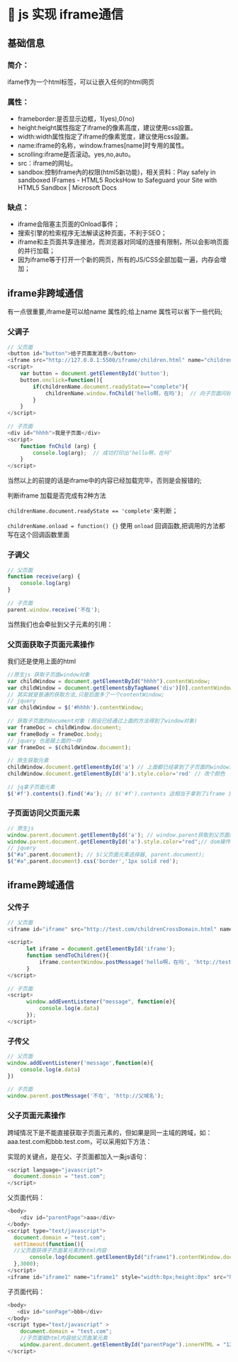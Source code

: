# :bullettrain_side: js 实现 iframe通信

## 基础信息

### 简介：
ifame作为一个html标签，可以让嵌入任何的html网页
### 属性：
- frameborder:是否显示边框，1(yes),0(no)
- height:height属性指定了iframe的像素高度，建议使用css設置。
- width:width属性指定了iframe的像素宽度，建议使用css設置。
- name:iframe的名称，window.frames[name]时专用的属性。
- scrolling:iframe是否滚动。yes,no,auto。
- src：iframe的网址。
- sandbox:控制iframe內的权限(html5新功能)，相关资料：Play safely in sandboxed IFrames - HTML5 RocksHow to Safeguard your Site with HTML5 Sandbox | Microsoft Docs
### 缺点：
- iframe会阻塞主页面的Onload事件；
- 搜索引擎的检索程序无法解读这种页面，不利于SEO；
- iframe和主页面共享连接池，而浏览器对同域的连接有限制，所以会影响页面的并行加载；
- 因为iframe等于打开一个新的网页，所有的JS/CSS全部加载一遍，内存会增加；
## iframe非跨域通信
有一点很重要,iframe是可以给name 属性的;给上name 属性可以省下一些代码;
### 父调子
```js
// 父页面
<button id="button">给子页面发消息</button>
<iframe src="http://127.0.0.1:5500/iframe/children.html" name="childrenName"></iframe>
<script>
    var button = document.getElementById('button');
    button.onclick=function(){
        if(childrenName.document.readyState=="complete"){
            childrenName.window.fnChild('hello啊，在吗');  // 向子页面问好
        }
    }
</script>
 
// 子页面
<div id="hhhh">我是子页面</div>
<script>
    function fnChild (arg) {
        console.log(arg);  // 成功打印出‘hello啊，在吗’
    }
</script>
```
当然以上的前提的话是iframe中的内容已经加载完毕，否则是会报错的;

判断iframe 加载是否完成有2种方法

`childrenName.document.readyState == 'complete'`来判断；

`childrenName.onload = function() {}` 使用 `onload` 回调函数,把调用的方法都写在这个回调函数里面

### 子调父
```js
// 父页面
function receive(arg) {
    console.log(arg)
}
 
// 子页面
parent.window.receive('不在'); 
```
当然我们也会牵扯到父子元素的引用：

### 父页面获取子页面元素操作
我们还是使用上面的html
```js
//原生js 获取子页面window对象
var childWindow = document.getElementById("hhhh").contentWindow;
var childWindow = document.getElementsByTagName('div')[0].contentWindow;
// 其实就是普通的获取方法,只是后面多了一个contentWindow;
// jquery
var childWindow = $('#hhhh').contentWindow;
 
// 获取子页面的document对象 (假设已经通过上面的方法得到了window对象)
var frameDoc = childWindow.document;
var frameBody = frameDoc.body;
// jquery 也是跟上面的一样
var frameDoc = $(childWindow.document);
 
// 原生获取元素
childWindow.document.getElementById('a') // 上面都已经拿到了子页面的window对象,所以获取子页面的元素也就只需要想普通操作那样获取就好
childWindow.document.getElementById('a').style.color='red' // 改个颜色
 
// jq拿子页面元素
$('#f').contents().find('#a'); // $('#f').contents 这相当于拿到了iframe 里面所有的dom;
```
### 子页面访问父页面元素
```js
// 原生js
window.parent.document.getElementById('a'); // window.parent获取到父页面的window对象,那么接可以使用一般操作获取元素
window.parent.document.getElementById('a').style.color="red";// dom操作
// jquery
$("#a",parent.document); // $(父页面元素选择器, parent.document);
$("#a",parent.document).css('border','1px solid red');
```
## iframe跨域通信
### 父传子
```js
// 父页面
<iframe id="iframe" src="http://test.com/childrenCrossDomain.html" name="childrenName"></iframe>
   
<script>
      let iframe = document.getElementById('iframe');
      function sendToChildren(){
          iframe.contentWindow.postMessage('hello啊，在吗', 'http://test.com')
      }
</script>
 
// 子页面
<script>
      window.addEventListener("message", function(e){
          console.log(e.data)
      });
</script>
```
### 子传父
```js
// 父页面
window.addEventListener('message',function(e){
    console.log(e.data)
})
 
// 子页面
window.parent.postMessage('不在', 'http://父域名');
```
### 父子页面元素操作
跨域情况下是不能直接获取子页面元素的，但如果是同一主域的跨域，如：aaa.test.com和bbb.test.com，可以采用如下方法：

实现的关键点，是在父、子页面都加入一条js语句：
```js
<script language="javascript">
  document.domain = "test.com";
</script>
```
父页面代码：
```js
<body>
    <div id="parentPage">aaa</div>
</body>
<script type="text/javascript">
  document.domain = "test.com";
  setTimeout(function(){
  //父页面获得子页面某元素的html内容
       console.log(document.getElementById("iframe1").contentWindow.document.getElementById("sonPage").innerHTML);
  },3000);
</script>
<iframe id="iframe1" name="iframe1" style="width:0px;height:0px" src="http://bbb.test.com/test.html">
```
子页面代码：
```js
<body>
   <div id="sonPage">bbb</div>
</body>
<script type="text/javascript" >
    document.domain = "test.com";
    //子页面赋html内容给父页面某元素
    window.parent.document.getElementById("parentPage").innerHTML = "123";
</script>
```